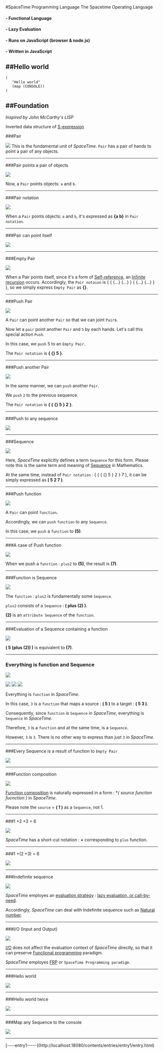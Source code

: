 


#SpaceTime Programming Language
The Spacetime Operating Language

#### - Functional Language
#### - Lazy Evaluation
#### - Runs on JavaScript (browser & node.js)
#### - Written in JavaScript

##Hello world
---

```
(
   "Hello world"
   (map (CONSOLE))
)

```

##Foundation
---

*Inspired by John McCarthy's LISP*

Inverted data structure of [S-expression](http://en.wikipedia.org/wiki/S-expression)

###Pair

![](http://localhost:18080/contents/img/pairentity.png)
This is the fundamental unit of *SpaceTime*.
`Pair` has a pair of hands to point a pair of any objects.

---
###Pair points a pair of objects

![](http://localhost:18080/contents/img/pairab.png)

Now, a `Pair` points objects: `a` and `b`.

---
###Pair notation

![](http://localhost:18080/contents/img/pairabnotation.png)

When a `Pair` points objects: `a` and `b`, it's expressed as **{a b}** in `Pair notation`.

---
###Pair can point itself

![](http://localhost:18080/contents/img/emptypairentity.png)

---
###Empty Pair

![](http://localhost:18080/contents/img/emptypairnotation.png)
 


When a Pair points itself, since it's a form of [Self-reference](http://en.wikipedia.org/wiki/Self-reference), an  [Infinite recursion](http://en.wikipedia.org/wiki/Infinite_loop#Infinite_recursion) occurs. 
Accordingly, the `Pair notaion` is { { {...} {...} } { {...} {...} } }, so we simply express `Empty Pair` as **{}**.

---
###Push Pair

![](http://localhost:18080/contents/img/push5.png)

A `Pair` can point another `Pair` so that we can joint `Pair`s.

Now let a `pair` point another `Pair` and `5` by each hands.
Let's call this special action `Push`.

In this case, we `push` 5 to an `Empty Pair`.

The `Pair notation` is **{ {} 5 }**.


---
###Push another Pair

![](http://localhost:18080/contents/img/push2.png)

In the same manner, we can `push` another `Pair`.

We `push` `2` to the previous sequence.

The `Pair notation` is **{ { {} 5 } 2 }**.
 
---
###Push to any sequence

![](http://localhost:18080/contents/img/push7.png)

---
###Sequence

![](http://localhost:18080/contents/img/sequence527.png)
 
Here, *SpaceTime* explicitly defines a term `Sequence` for this form.
Please note this is the same term and meaning of [Sequence](http://en.wikipedia.org/wiki/Sequence) in Mathematics.

At the same time, instead of `Pair notation` : { { { {} 5 } 2 } 7 }, it can be simply expressed as **( 5 2 7 )**.

---
###Push function

![](http://localhost:18080/contents/img/function5.png)

A `Pair` can point `function`.

Accordingly, we can `push` `function` to any `Sequence`.

In this case, we `push` a `function` to **(5)**.

---
###A case of Push function

![](http://localhost:18080/contents/img/plus52.png)
 
When we push a `function` : `plus2` to **(5)**, the result is **(7)**.

---
###Function is Sequence

![](http://localhost:18080/contents/img/functionissequence.png)

The `function` : `plus2` is fundamentally some `Sequence`. 

`plus2` consists of a `Sequence` : **( plus (2) )**.

**(2)** is an `attribute Sequence` of the `function`.

---
###Evaluation of a Sequence containing a function

![](http://localhost:18080/contents/img/fullsequence527.png)

**( 5 (plus (2)) )** is equivalent to **(7)**.
 
---
### Everything is function and Sequence

![](http://localhost:18080/contents/img/think53.png)

![](http://localhost:18080/contents/img/actually53is.png)
![](http://localhost:18080/contents/img/so3isfunction.png)
![](http://localhost:18080/contents/img/so3isfunction2.png)

Everything is `function` in *SpaceTime*.

In this case, `3` is a `function` that maps a source : **( 5 )** to a target : **( 5 3 )**.

Consequently, since `function` is `Sequence` in *SpaceTime*, everything is `Sequence` in *SpaceTime*.

Therefore, `3` is a `function` and at the same time, is a `Sequence`. 

However, `3` is `3`. There is no other way to express than just `3` in *SpaceTime*.
 
 
 
---
###Every Sequence is a result of function to `Empty Pair`

![](http://localhost:18080/contents/img/so5isalsofunction.png)

---
###Function composition

![](http://localhost:18080/contents/img/functioncomposition.png)

[Function composition](http://en.wikipedia.org/wiki/Function_composition) is naturally expressed in a form :
**( *source function fucnction )** in *SpaceTime*. 

Please note the `source` = **( 1 )** as a `Sequence`, not 1.

---
###1 +2 +3 = 6

![](http://localhost:18080/contents/img/plus123.png)

*SpaceTime* has a short-cut notation : **+** corresponding to `plus` function.

---
###1 +(2 +3) = 6

![](http://localhost:18080/contents/img/plust1and23.png)

---
###Indefinite sequence

![](http://localhost:18080/contents/img/naturaltake10.png)

*SpaceTime* employes an [evaluation strategy](http://en.wikipedia.org/wiki/Evaluation_strategy) : [lazy evaluation, or call-by-need](http://en.wikipedia.org/wiki/Lazy_evaluation).

Accordingly, *SpaceTime* can deal with Indefinite sequence such as [Natural number](http://en.wikipedia.org/wiki/Natural_number).

---
###I/O (Input and Output)

![](http://localhost:18080/contents/img/console5.png)
 
[I/O](http://en.wikipedia.org/wiki/Input/output) does not affect the evaluation context of *SpaceTime* directly, so that it can preserve [Functional programming](http://en.wikipedia.org/wiki/Functional_programming) paradigm.

*SpaceTime* employes [FRP](http://en.wikipedia.org/wiki/Functional_reactive_programming) or `SpaceTime Programming paradigm`.

---
###Hello world

![](http://localhost:18080/contents/img/helloworld.png)

---
###Hello world twice

![](http://localhost:18080/contents/img/helloworld2.png)
 
---
###Map any Sequence to the console

![](http://localhost:18080/contents/img/fibconsole.png)

---




\[----entry1-----](http://localhost:18080/contents/entries/entry1/entry.html)
